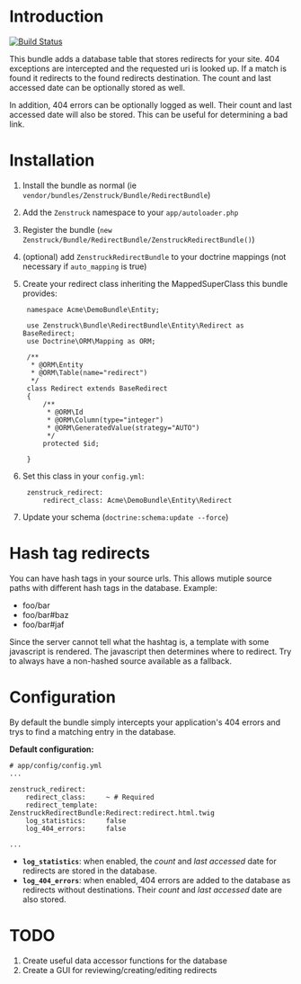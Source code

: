# Introduction

[![Build Status](https://secure.travis-ci.org/kbond/ZenstruckRedirectBundle.png)](http://travis-ci.org/kbond/ZenstruckRedirectBundle)

This bundle adds a database table that stores redirects for your site.  404 exceptions are intercepted and the requested uri is looked up.  If a match is found it redirects to the found redirects destination.  The count and last accessed date can be optionally stored as well.

In addition, 404 errors can be optionally logged as well.  Their count and last accessed date will also be stored.  This can be useful for determining a bad link.

# Installation

1. Install the bundle as normal (ie ``vendor/bundles/Zenstruck/Bundle/RedirectBundle``)
2. Add the ``Zenstruck`` namespace to your ``app/autoloader.php``
3. Register the bundle (``new Zenstruck/Bundle/RedirectBundle/ZenstruckRedirectBundle()``)
4. (optional) add ``ZenstruckRedirectBundle`` to your doctrine mappings (not necessary if ``auto_mapping`` is true)
5. Create your redirect class inheriting the MappedSuperClass this bundle provides:

        namespace Acme\DemoBundle\Entity;

        use Zenstruck\Bundle\RedirectBundle\Entity\Redirect as BaseRedirect;
        use Doctrine\ORM\Mapping as ORM;

        /**
         * @ORM\Entity
         * @ORM\Table(name="redirect")
         */
        class Redirect extends BaseRedirect
        {
            /**
             * @ORM\Id
             * @ORM\Column(type="integer")
             * @ORM\GeneratedValue(strategy="AUTO")
             */
            protected $id;

        }

6. Set this class in your ``config.yml``:

        zenstruck_redirect:
            redirect_class: Acme\DemoBundle\Entity\Redirect

7. Update your schema (``doctrine:schema:update --force``)

# Hash tag redirects

You can have hash tags in your source urls.  This allows mutiple source paths with different
hash tags in the database.  Example:

* foo/bar
* foo/bar#baz
* foo/bar#jaf

Since the server cannot tell what the hashtag is, a template with some javascript is rendered.
The javascript then determines where to redirect.  Try to always have a non-hashed source available
as a fallback.

# Configuration

By default the bundle simply intercepts your application's 404 errors and trys to find a matching entry in the database.

**Default configuration:**

    # app/config/config.yml
    ...

    zenstruck_redirect:
        redirect_class:     ~ # Required
        redirect_template:  ZenstruckRedirectBundle:Redirect:redirect.html.twig
        log_statistics:     false
        log_404_errors:     false

    ...

* **``log_statistics``**: when enabled, the *count* and *last accessed* date for redirects are stored in the database.
* **``log_404_errors``**: when enabled, 404 errors are added to the database as redirects without destinations.  Their *count* and *last accessed* date are also stored.

# TODO

1. Create useful data accessor functions for the database
2. Create a GUI for reviewing/creating/editing redirects